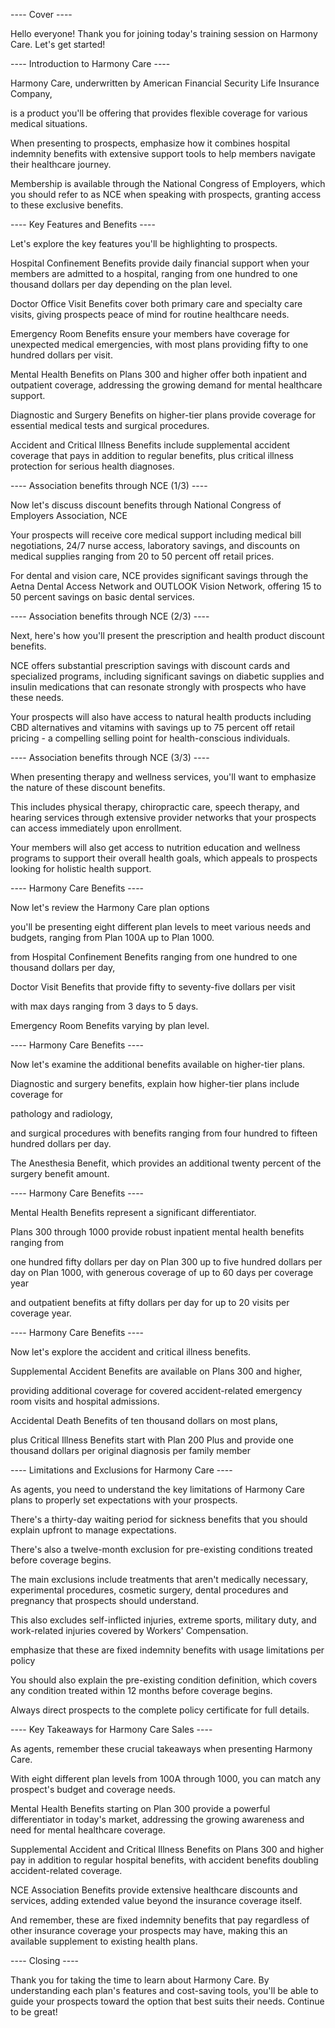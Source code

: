 ---- Cover ----

Hello everyone! Thank you for joining today's training session on Harmony Care. Let's get started!

---- Introduction to Harmony Care ----

Harmony Care, underwritten by American Financial Security Life Insurance Company, 

is a product you'll be offering that provides flexible coverage for various medical situations.

When presenting to prospects, emphasize how it combines hospital indemnity benefits with extensive support tools to help members navigate their healthcare journey.

Membership is available through the National Congress of Employers, which you should refer to as NCE when speaking with prospects, granting access to these exclusive benefits.

---- Key Features and Benefits ----

Let's explore the key features you'll be highlighting to prospects.

Hospital Confinement Benefits provide daily financial support when your members are admitted to a hospital, ranging from one hundred to one thousand dollars per day depending on the plan level.

Doctor Office Visit Benefits cover both primary care and specialty care visits, giving prospects peace of mind for routine healthcare needs.

Emergency Room Benefits ensure your members have coverage for unexpected medical emergencies, with most plans providing fifty to one hundred dollars per visit.

Mental Health Benefits on Plans 300 and higher offer both inpatient and outpatient coverage, addressing the growing demand for mental healthcare support.

Diagnostic and Surgery Benefits on higher-tier plans provide coverage for essential medical tests and surgical procedures.

Accident and Critical Illness Benefits include supplemental accident coverage that pays in addition to regular benefits, plus critical illness protection for serious health diagnoses.

---- Association benefits through NCE (1/3) ----

Now let's discuss discount benefits through National Congress of Employers Association, NCE

Your prospects will receive core medical support including medical bill negotiations, 24/7 nurse access, laboratory savings, and discounts on medical supplies ranging from 20 to 50 percent off retail prices.

For dental and vision care, NCE provides significant savings through the Aetna Dental Access Network and OUTLOOK Vision Network, offering 15 to 50 percent savings on basic dental services.

---- Association benefits through NCE (2/3) ----

Next, here's how you'll present the prescription and health product discount benefits.

NCE offers substantial prescription savings with discount cards and specialized programs, including significant savings on diabetic supplies and insulin medications that can resonate strongly with prospects who have these needs.

Your prospects will also have access to natural health products including CBD alternatives and vitamins with savings up to 75 percent off retail pricing - a compelling selling point for health-conscious individuals.

---- Association benefits through NCE (3/3) ----

When presenting therapy and wellness services, you'll want to emphasize the nature of these discount benefits.

This includes physical therapy, chiropractic care, speech therapy, and hearing services through extensive provider networks that your prospects can access immediately upon enrollment.

Your members will also get access to nutrition education and wellness programs to support their overall health goals, which appeals to prospects looking for holistic health support.

---- Harmony Care Benefits ----

Now let's review the Harmony Care plan options 

you'll be presenting eight different plan levels to meet various needs and budgets, ranging from Plan 100A up to Plan 1000.

from Hospital Confinement Benefits ranging from one hundred to one thousand dollars per day, 

Doctor Visit Benefits that provide fifty to seventy-five dollars per visit

with max days ranging from 3 days to 5 days.

Emergency Room Benefits varying by plan level.

---- Harmony Care Benefits ----

Now let's examine the additional benefits available on higher-tier plans. 

Diagnostic and surgery benefits, explain how higher-tier plans include coverage for 

pathology and radiology, 

and surgical procedures with benefits ranging from four hundred to fifteen hundred dollars per day.

The Anesthesia Benefit, which provides an additional twenty percent of the surgery benefit amount.

---- Harmony Care Benefits ----

Mental Health Benefits represent a significant differentiator.

Plans 300 through 1000 provide robust inpatient mental health benefits ranging from 

one hundred fifty dollars per day on Plan 300 up to five hundred dollars per day on Plan 1000, with generous coverage of up to 60 days per coverage year 

and outpatient benefits at fifty dollars per day for up to 20 visits per coverage year.

---- Harmony Care Benefits ----

Now let's explore the accident and critical illness benefits.

Supplemental Accident Benefits are available on Plans 300 and higher, 

providing additional coverage for covered accident-related emergency room visits and hospital admissions.

Accidental Death Benefits of ten thousand dollars on most plans, 

plus Critical Illness Benefits start with Plan 200 Plus and provide one thousand dollars per original diagnosis per family member

---- Limitations and Exclusions for Harmony Care ----

As agents, you need to understand the key limitations of Harmony Care plans to properly set expectations with your prospects.

There's a thirty-day waiting period for sickness benefits that you should explain upfront to manage expectations.

There's also a twelve-month exclusion for pre-existing conditions treated before coverage begins.

The main exclusions include treatments that aren't medically necessary, experimental procedures, cosmetic surgery, dental procedures and pregnancy that prospects should understand.

This also excludes self-inflicted injuries, extreme sports, military duty, and work-related injuries covered by Workers' Compensation.

emphasize that these are fixed indemnity benefits with usage limitations per policy

You should also explain the pre-existing condition definition, which covers any condition treated within 12 months before coverage begins.

Always direct prospects to the complete policy certificate for full details.

---- Key Takeaways for Harmony Care Sales ----

As agents, remember these crucial takeaways when presenting Harmony Care.

With eight different plan levels from 100A through 1000, you can match any prospect's budget and coverage needs.

Mental Health Benefits starting on Plan 300 provide a powerful differentiator in today's market, addressing the growing awareness and need for mental healthcare coverage.

Supplemental Accident and Critical Illness Benefits on Plans 300 and higher pay in addition to regular hospital benefits, with accident benefits doubling accident-related coverage.

NCE Association Benefits provide extensive healthcare discounts and services, adding extended value beyond the insurance coverage itself.

And remember, these are fixed indemnity benefits that pay regardless of other insurance coverage your prospects may have, making this an available supplement to existing health plans.

---- Closing ----

Thank you for taking the time to learn about Harmony Care. By understanding each plan's features and cost-saving tools, you'll be able to guide your prospects toward the option that best suits their needs. Continue to be great!